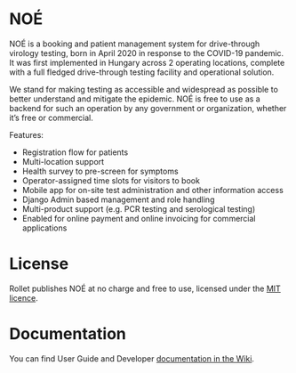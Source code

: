 # NOÉ

NOÉ is a booking and patient management system for drive-through virology
testing, born in April 2020 in response to the COVID-19 pandemic. It was first
implemented in Hungary across 2 operating locations, complete with
a full fledged drive-through testing facility and operational solution.

We stand for making testing as accessible and widespread as possible to better
understand and mitigate the epidemic. NOÉ is free to use as a backend for such
an operation by any government or organization, whether it’s free or commercial.

Features:

- Registration flow for patients
- Multi-location support
- Health survey to pre-screen for symptoms
- Operator-assigned time slots for visitors to book
- Mobile app for on-site test administration and other information access
- Django Admin based management and role handling
- Multi-product support (e.g. PCR testing and serological testing)
- Enabled for online payment and online invoicing for commercial applications

# License

Rollet publishes NOÉ at no charge and free to use, licensed under the
[MIT licence](LICENSE).

# Documentation

You can find User Guide and Developer [documentation in the Wiki](https://github.com/kissgyorgy/noe/wiki).
